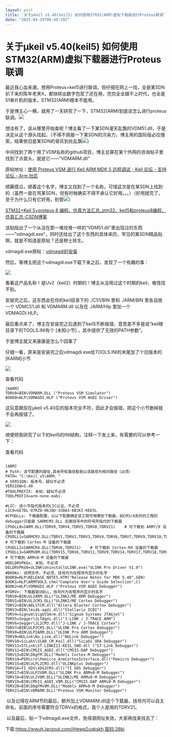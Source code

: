 ```yaml
---
layout: post
title: '关于μkeil v5.40(keil5) 如何使用STM32(ARM)虚拟下载器进行Proteus联调'
date: "2025-04-29T00:40:19Z"
---
```

关于μkeil v5.40(keil5) 如何使用STM32(ARM)虚拟下载器进行Proteus联调
===================================================

最近我心血来潮，想用Proteus+keil5进行联调，但仔细在网上一找，全是某SDN扒下来的陈年老黑X，都快转出数字包浆了还在用，完完全全跟不上时代，也全是51单片机的版本，STM32(ARM)根本不能用。

于是博主心一横，就用了一天研究了一下，STM32(ARM)到底该怎么进行proteus联调。![](https://img2024.cnblogs.com/blog/2952246/202504/2952246-20250428121331958-985562460.gif)

想法有了，该从哪里开始查呢？博主看了一下某SDN漫天乱飘的VDM51.dll，于是决定从这个源头找起。（不得不佩服一下某SDN的污染力，博主用的国际版必应搜索，结果依旧是某SDN的骨灰到处乱飘![](https://img2024.cnblogs.com/blog/2952246/202504/2952246-20250428121310968-1095298366.gif)）

中间找到了两个用了VDM名称的github项目，博主总算在某个外网的咨询帖子里找到了点苗头，就是它——"VDMARM.dll"

原帖地址：[使用 Proteus VSM 进行 Keil ARM MDK 5 远程调试 - Keil 论坛 - 支持论坛 - Arm 社区](https://community.arm.com/support-forums/f/keil-forum/55814/keil-arm-mdk-5-remote-debugging-with-proteus-vsm)

顺藤摸瓜，顺着这个名字，博主又找到了一个名称，可惜这次是在某SDN上找到的（虽然一直在骂某SDN，但有时候确实不得不承认它好用。。。）（好用就完了，至于为什么只有它好用，别管![](https://img2024.cnblogs.com/blog/2952246/202504/2952246-20250428121150497-313622077.gif)）

[STM32+Keil 5+proteus 8 编程、仿真方法汇总\_stm32、keil5和proteus8编程、仿真汇总-CSDN博客](https://blog.csdn.net/baibai_CSDN/article/details/108837311)

该贴指出了一个从没在那一堆坟堆一样的“VDM51.dll”里出现过的东西——"vdmagdi.exe"，同时还给出了这个东西的具体来历，罕见的某SDN精品贴啊，就是不知道是原帖？还是秽土转生。

vdmagdi.exe原帖：[vdmagdi的安装](https://www.softool.cn/blog-38.html)

然后，等博主把这个vdmagdi.exe下载下来之后，发现了一个有趣的事：

![](https://img2024.cnblogs.com/blog/2952246/202504/2952246-20250428121517914-1025408258.png)

看看这产品名称！是Uv2（keil2）时期的！博主从没用过这个时期的keil，难怪找不到。

安装完之后，这东西会在你的keil目录下的 ./C51/BIN 里和 ./ARM/BIN 里各自放一个 VDMC51.dll 和 VDMARM.dll 以及在 ./ARM/Hlp 里加一个 VDMAGDI.HLP。

最后重点来了，博主在安装完之后遇到了keil5不断报错，意思差不多是说“keil根目录下的TOOLS.INI有个 \[未知小节\] ，其中提供了无效的PATH参数”。

于是博主就又来康康是怎么个回事了

仔细一看，原来是安装完之后vdmagdi.exe给TOOLS.INI的末尾加了个旧版本的\[KARM\]小节

![](https://img2024.cnblogs.com/blog/2952246/202504/2952246-20250428122819896-1186527051.png)

查看代码

    [KARM]
    TDRV0=BIN\VDMARM.DLL ("Proteus VSM Simulator")
    BOOK0=HLP\VDMAGDI.HLP ("Proteus VSM AGDI Driver")

这玩意跟现在μkeil v5.40后的版本完全不符，因此才会报错，把这个小节删掉就不会再报错了。

![](https://img2024.cnblogs.com/blog/2952246/202504/2952246-20250428123048374-1008836475.png)

顺便把我研究了以下的keil5的INI结构，注释一下发上来，有需要的可以参考一下：

查看代码

     
    [ARM]
    # Path: 该节配置的路径,其余所有路径都是以该路径为相对路径（必须）
    PATH= "C:\Keil_v5\ARM\ " 
    # VERSION: 版本号，疑似不必须
    VERSION=5.40 
    #TOOLPREFIX: 未知，疑似不必须
    TOOLPREFIX=arm-none-eabi-
    
    #LIC: 该小节指代版本的LIC认证，不必须
    LIC0=GE7DL-07RZ8-06JQU-SSDA3-6BJKI-KEE5L
    #CPUDLLx: 下载器配置，以以下配置确定该工程可用哪些下载器，如CM3/4系列的工程的debugger只能是 SARMCM3.DLL 后面括号中的符号所指代的下载器
    CPUDLL0=SARM.DLL(TDRV0,TDRV4,TDRV5,TDRV8,TDRV21)    # 可下载到 ARM7/9 设备的下载器
    CPUDLL1=SARMCM3.DLL(TDRV1,TDRV2,TDRV3,TDRV4,TDRV6,TDRV7,TDRV9,TDRV10,TDRV11,TDRV12,TDRV13,TDRV14,TDRV15,TDRV16,TDRV21)    # 可下载到 Cortex-M 设备的下载器
    CPUDLL2=SARMCR4.DLL(TDRV6,TDRV21)    # 可下载到 Cortex-R4 设备的下载器
    CPUDLL3=SARMV8M.DLL(TDRV15,TDRV6,TDRV11,TDRV9,TDRV14,TDRV17,TDRV18,TDRV19,TDRV20,TDRV21)     # 可下载到 ARMv8-M 设备的下载器
    #DELDRVPKGx: 未知，不必须
    DELDRVPKG0=ULINK\UninstallULINK.exe("ULINK Pro Driver V1.0")
    #BOOKx: 说明文件，不必须，括号内为在程序内显示的名字
    BOOK0=HLP\RELEASE_NOTES.HTM("Release Notes for MDK 5.40",GEN)
    BOOK1=HLP\ARMTOOLS.chm("Complete User's Guide Selection",C)
    BOOK2=HLP\VDMAGDI.HLP ("Proteus VSM AGDI Debugger")
    #TDRVx: 下载器驱动DLL，括号内为在程序内显示的名字
    TDRV0=BIN\UL2ARM.DLL("ULINK2/ME ARM Debugger")
    TDRV1=BIN\UL2CM3.DLL("ULINK2/ME Cortex Debugger")
    TDRV2=BIN\ABLSTCM.dll("Altera Blaster Cortex Debugger")
    TDRV3=BIN\lmidk-agdi.dll("Stellaris ICDI")
    TDRV4=Signum\SigUV3Arm.dll("Signum Systems JTAGjet")
    TDRV5=Segger\JLTAgdi.dll("J-LINK / J-TRACE ARM")
    TDRV6=Segger\JL2CM3.dll("J-LINK / J-TRACE Cortex")
    TDRV7=BIN\ULP2CM3.DLL("ULINK Pro Cortex Debugger")
    TDRV8=BIN\ULP2ARM.DLL("ULINK Pro ARM Debugger")
    TDRV9=NULink\Nu_Link.dll("NULink Debugger")
    TDRV10=SiLabs\SLAB_CM_Keil.dll("SiLabs UDA Debugger")
    TDRV11=STLink\ST-LINKIII-KEIL_SWO.dll ("ST-Link Debugger")
    TDRV12=BIN\CMSIS_AGDI.dll("CMSIS-DAP Debugger")
    TDRV13=BIN\DbgFM.DLL("Models Cortex-M Debugger")
    TDRV14=PEMicro\Pemicro_ArmCortexInterface.dll("Pemicro Debugger")
    TDRV15=BIN\ULPL2CM3.dll("ULINKplus Debugger")
    TDRV16=TI_XDS\XDS2CM3.dll("TI XDS Debugger")
    TDRV17=BIN\ULP2V8M.DLL("ULINK Pro ARMv8-M Debugger")
    TDRV18=BIN\UL2V8M.DLL("ULINK2/ME ARMv8-M Debugger")
    TDRV19=BIN\CMSIS_AGDI_V8M.DLL("CMSIS-DAP ARMv8-M Debugger")
    TDRV20=BIN\DbgFMv8M.DLL("Models ARMv8-M Debugger")
    TDRV21=BIN\VDMARM.DLL("Proteus VSM Monitor Debugger")

 以及记得在ARM节的最后，额外加上VDMARM.dll这个下载器，括号内可以自主命名，前面的序号需要符合TDRVx的格式，我个人是用的TDRV21。

 以及最后，贴一下vdmagdi.exe文件，免得源网址失效，大家再找来找去了：

下载:https://wwuh.lanzout.com/iHewq2uqkskh 密码:28bi